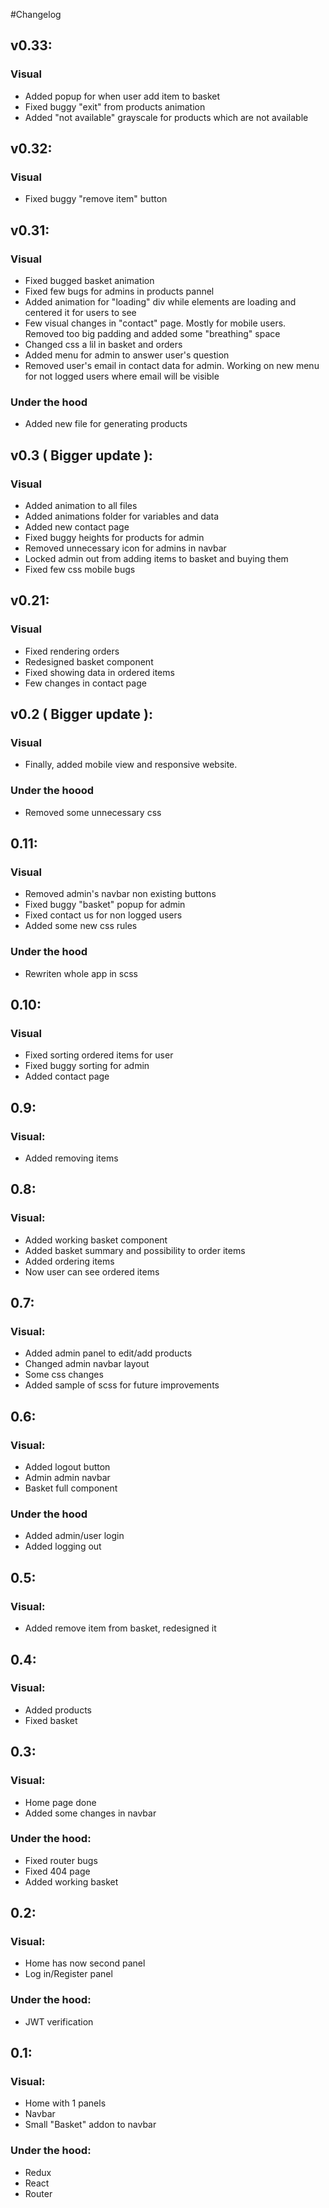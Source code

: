 #Changelog

## v0.33:
### Visual
- Added popup for when user add item to basket
- Fixed buggy "exit" from products animation
- Added "not available" grayscale for products which are not available 

## v0.32:
### Visual
- Fixed buggy "remove item" button

## v0.31:
### Visual
- Fixed bugged basket animation
- Fixed few bugs for admins in products pannel
- Added animation for "loading" div while elements are loading and centered it for users to see
- Few visual changes in "contact" page. Mostly for mobile users. Removed too big padding and added some "breathing" space
- Changed css a lil in basket and orders
- Added menu for admin to answer user's question
- Removed user's email in contact data for admin. Working on new menu for not logged users where email will be visible

### Under the hood
- Added new file for generating products 

## v0.3 ( Bigger update ):
### Visual
- Added animation to all files
- Added animations folder for variables and data
- Added new contact page
- Fixed buggy heights for products for admin
- Removed unnecessary icon for admins in navbar
- Locked admin out from adding items to basket and buying them
- Fixed few css mobile bugs

## v0.21:
### Visual
- Fixed rendering orders
- Redesigned basket component
- Fixed showing data in ordered items
- Few changes in contact page

## v0.2 ( Bigger update ):
### Visual
- Finally, added mobile view and responsive website. 

### Under the hoood
- Removed some unnecessary css

## 0.11:
### Visual
- Removed admin's navbar non existing buttons
- Fixed buggy "basket" popup for admin
- Fixed contact us for non logged users
- Added some new css rules

### Under the hood
- Rewriten whole app in scss

## 0.10:
### Visual
- Fixed sorting ordered items for user
- Fixed buggy sorting for admin
- Added contact page

## 0.9:
### Visual:
- Added removing items

## 0.8:
### Visual:
- Added working basket component
- Added basket summary and possibility to order items
- Added ordering items
- Now user can see ordered items

## 0.7:
### Visual:
- Added admin panel to edit/add products
- Changed admin navbar layout
- Some css changes
- Added sample of scss for future improvements

## 0.6:
### Visual:
- Added logout button
- Admin admin navbar
- Basket full component

### Under the hood
- Added admin/user login
- Added logging out

## 0.5:
### Visual:
- Added remove item from basket, redesigned it

## 0.4:
### Visual:
- Added products 
- Fixed basket

## 0.3:
### Visual:
- Home page done
- Added some changes in navbar

### Under the hood:
- Fixed router bugs
- Fixed 404 page
- Added working basket

## 0.2:
### Visual:
- Home has now second panel
- Log in/Register panel

### Under the hood:
- JWT verification

## 0.1:
### Visual:
- Home with 1 panels
- Navbar
- Small "Basket" addon to navbar

### Under the hood:
- Redux
- React 
- Router

